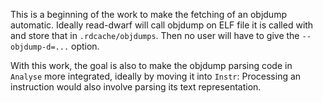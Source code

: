 This is a beginning of the work to make the fetching of an objdump automatic.
Ideally read-dwarf will call objdump on ELF file it is called with and store
that in `.rdcache/objdumps`. Then no user will have to give the
`--objdump-d=...` option.

With this work, the goal is also to make the objdump parsing code in `Analyse`
more integrated, ideally by moving it into `Instr`: Processing an instruction
would also involve parsing its text representation.
